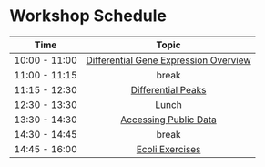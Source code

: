 # Workshop Schedule

| Time            |   Topic  |
|:------------------------:|:----------:|
| 10:00 - 11:00 | [Differential Gene Expression Overview](lessons/01_DGE_review.md) |
| 11:00 - 11:15 | break |
| 11:15 - 12:30 | [Differential Peaks](lessons/02_chip.md) |
| 12:30 - 13:30 | Lunch |
| 13:30 - 14:30 | [Accessing Public Data](lessons/day_4_ChIP_seq.pdf) |
| 14:30 - 14:45 | break |
| 14:45 - 16:00 | [Ecoli Exercises](lessons/04_peaks.md) |
